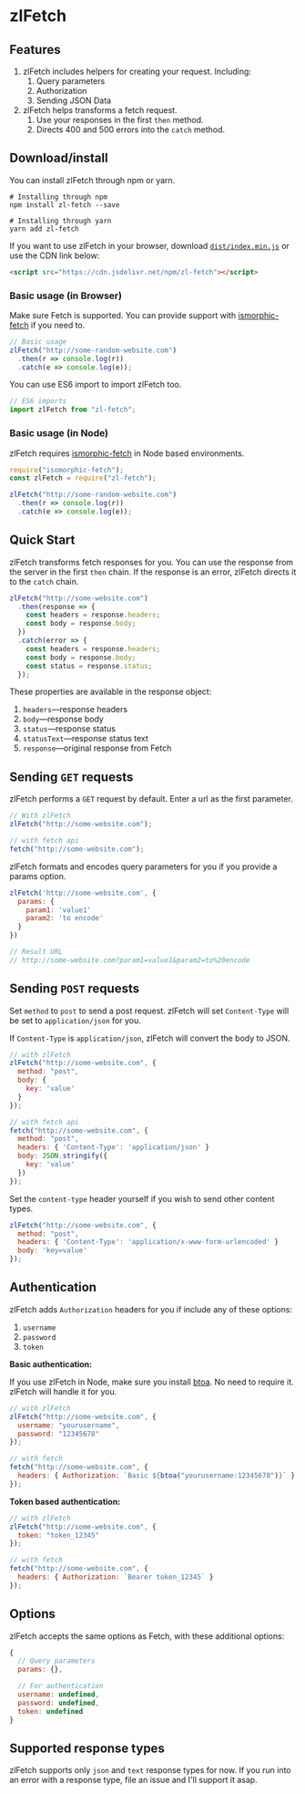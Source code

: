 # zlFetch

<!-- Some badges to go here -->

<!-- [![](https://data.jsdelivr.com/v1/package/npm/zl-fetch/badge)](https://www.jsdelivr.com/package/npm/zl-fetch) -->

## Features

1.  zlFetch includes helpers for creating your request. Including:
    1.  Query parameters
    2.  Authorization
    3.  Sending JSON Data
2.  zlFetch helps transforms a fetch request.
    1.  Use your responses in the first `then` method.
    2.  Directs 400 and 500 errors into the `catch` method.

## Download/install

You can install zlFetch through npm or yarn.

```
# Installing through npm
npm install zl-fetch --save

# Installing through yarn
yarn add zl-fetch
```

If you want to use zlFetch in your browser, download [`dist/index.min.js`](https://www.jsdelivr.com/package/npm/zl-fetch) or use the CDN link below:

```html
<script src="https://cdn.jsdelivr.net/npm/zl-fetch"></script>
```

### Basic usage (in Browser)

Make sure Fetch is supported. You can provide support with [ismorphic-fetch](https://github.com/matthew-andrews/isomorphic-fetch) if you need to.

```js
// Basic usage
zlFetch("http://some-random-website.com")
  .then(r => console.log(r))
  .catch(e => console.log(e));
```

You can use ES6 import to import zlFetch too.

```js
// ES6 imports
import zlFetch from "zl-fetch";
```

### Basic usage (in Node)

zlFetch requires [ismorphic-fetch](https://github.com/matthew-andrews/isomorphic-fetch) in Node based environments.

```js
require("isomorphic-fetch");
const zlFetch = require("zl-fetch");

zlFetch("http://some-random-website.com")
  .then(r => console.log(r))
  .catch(e => console.log(e));
```

## Quick Start

zlFetch transforms fetch responses for you. You can use the response from the server in the first `then` chain. If the response is an error, zlFetch directs it to the `catch` chain.

```js
zlFetch("http://some-website.com")
  .then(response => {
    const headers = response.headers;
    const body = response.body;
  })
  .catch(error => {
    const headers = response.headers;
    const body = response.body;
    const status = response.status;
  });
```

These properties are available in the response object:

1.  `headers`—response headers
2.  `body`—response body
3.  `status`—response status
4.  `statusText`—response status text
5.  `response`—original response from Fetch

## Sending `GET` requests

zlFetch performs a `GET` request by default. Enter a url as the first parameter.

```js
// With zlFetch
zlFetch("http://some-website.com");

// with fetch api
fetch("http://some-website.com");
```

zlFetch formats and encodes query parameters for you if you provide a params option.

```js
zlFetch('http://some-website.com', {
  params: {
    param1: 'value1'
    param2: 'to encode'
  }
})

// Result URL
// http://some-website.com?param1=value1&param2=to%20encode
```

## Sending `POST` requests

Set `method` to `post` to send a post request. zlFetch will set `Content-Type` will be set to `application/json` for you.

If `Content-Type` is `application/json`, zlFetch will convert the body to JSON.

```js
// with zlFetch
zlFetch("http://some-website.com", {
  method: "post",
  body: {
    key: 'value'
  }
});

// with fetch api
fetch("http://some-website.com", {
  method: "post",
  headers: { 'Content-Type': 'application/json' }
  body: JSON.stringify({
    key: 'value'
  })
});
```

Set the `content-type` header yourself if you wish to send other content types.

```js
zlFetch("http://some-website.com", {
  method: "post",
  headers: { 'Content-Type': 'application/x-www-form-urlencoded' }
  body: 'key=value'
});
```

## Authentication

zlFetch adds `Authorization` headers for you if include any of these options:

1.  `username`
2.  `password`
3.  `token`

**Basic authentication:**

If you use zlFetch in Node, make sure you install [btoa](https://www.npmjs.com/package/btoa). No need to require it. zlFetch will handle it for you.

```js
// with zlFetch
zlFetch("http://some-website.com", {
  username: "yourusername",
  password: "12345678"
});

// with fetch
fetch("http://some-website.com", {
  headers: { Authorization: `Basic ${btoa("yourusername:12345678")}` }
});
```

**Token based authentication:**

```js
// with zlFetch
zlFetch("http://some-website.com", {
  token: "token_12345"
});

// with fetch
fetch("http://some-website.com", {
  headers: { Authorization: `Bearer token_12345` }
});
```

## Options

zlFetch accepts the same options as Fetch, with these additional options:

```js
{
  // Query parameters
  params: {},

  // For authentication
  username: undefined,
  password: undefined,
  token: undefined
}
```

## Supported response types

zlFetch supports only `json` and `text` response types for now. If you run into an error with a response type, file an issue and I'll support it asap.
